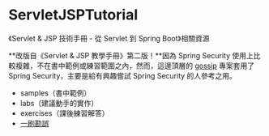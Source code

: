 # ServletJSPTutorial
《Servlet &amp; JSP 技術手冊 - 從 Servlet 到 Spring Boot》相關資源

**改版自《Servlet &amp; JSP 教學手冊》第二版！**因為 Spring Security 使用上比較複雜，不在書中範例或練習範圍之內，然而，這邊頂層的 [gossip](gossip) 專案套用了 Spring Security，主要是給有興趣嘗試 Spring Security 的人參考之用。

- samples（書中範例）
- labs（建議動手的實作）
- exercises（課後練習解答）
- [一刷勘誤](errata.md)
